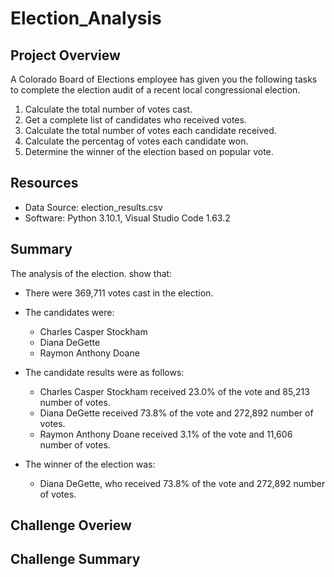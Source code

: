 # Election_Analysis

## Project Overview
A Colorado Board of Elections employee has given you the following tasks to complete the election audit of a recent local congressional election.

1. Calculate the total number of votes cast.
2. Get a complete list of candidates who received votes.
3. Calculate the total number of votes each candidate received.
4. Calculate the percentag of votes each candidate won.
5. Determine the winner of the election based on popular vote.

## Resources
- Data Source: election_results.csv
- Software: Python 3.10.1, Visual Studio Code 1.63.2

## Summary
The analysis of the election. show that:
- There were 369,711 votes cast in the election.
- The candidates were:
  - Charles Casper Stockham
  - Diana DeGette
  - Raymon Anthony Doane
  
- The candidate results were as follows:
  - Charles Casper Stockham received 23.0% of the vote and 85,213 number of votes.
  - Diana DeGette received 73.8% of the vote and 272,892 number of votes.
  - Raymon Anthony Doane received 3.1% of the vote and 11,606 number of votes.
  
- The winner of the election was:
  - Diana DeGette, who received 73.8% of the vote and 272,892 number of votes.
 
 ## Challenge Overiew
 
 ## Challenge Summary
